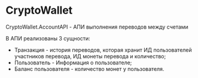 # CryptoWallet

CryptoWallet.AccountAPI - АПИ выполнения переводов между счетами

В АПИ реализованы 3 сущности:
- Транзакция - история переводов, которая хранит ИД пользователей участников перевода, ИД монеты перевода и количество;
- Пользователь - Информация о пользователе;
- Баланс пользователя - количество монет у пользователя.
